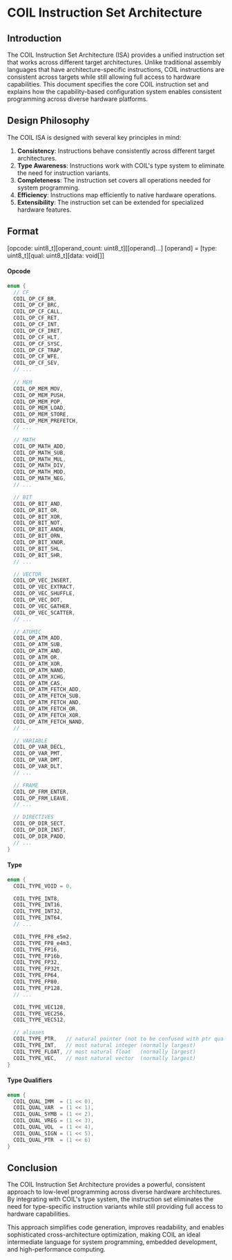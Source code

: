 # COIL Instruction Set Architecture

## Introduction

The COIL Instruction Set Architecture (ISA) provides a unified instruction set that works across different target architectures. Unlike traditional assembly languages that have architecture-specific instructions, COIL instructions are consistent across targets while still allowing full access to hardware capabilities. This document specifies the core COIL instruction set and explains how the capability-based configuration system enables consistent programming across diverse hardware platforms.

## Design Philosophy

The COIL ISA is designed with several key principles in mind:

1. **Consistency**: Instructions behave consistently across different target architectures.
2. **Type Awareness**: Instructions work with COIL's type system to eliminate the need for instruction variants.
3. **Completeness**: The instruction set covers all operations needed for system programming.
4. **Efficiency**: Instructions map efficiently to native hardware operations.
5. **Extensibility**: The instruction set can be extended for specialized hardware features.

## Format

[opcode: uint8_t][operand_count: uint8_t][[operand]...]
[operand] = [type: uint8_t][qual: uint8_t][data: void[]]

#### Opcode
```c
enum {
  // CF
  COIL_OP_CF_BR,
  COIL_OP_CF_BRC,
  COIL_OP_CF_CALL,
  COIL_OP_CF_RET,
  COIL_OP_CF_INT,
  COIL_OP_CF_IRET,
  COIL_OP_CF_HLT,
  COIL_OP_CF_SYSC,
  COIL_OP_CF_TRAP,
  COIL_OP_CF_WFE,
  COIL_OP_CF_SEV,
  // ...
  
  // MEM
  COIL_OP_MEM_MOV,
  COIL_OP_MEM_PUSH,
  COIL_OP_MEM_POP,
  COIL_OP_MEM_LOAD,
  COIL_OP_MEM_STORE,
  COIL_OP_MEM_PREFETCH,
  // ...

  // MATH
  COIL_OP_MATH_ADD,
  COIL_OP_MATH_SUB,
  COIL_OP_MATH_MUL,
  COIL_OP_MATH_DIV,
  COIL_OP_MATH_MOD,
  COIL_OP_MATH_NEG,
  // ...

  // BIT
  COIL_OP_BIT_AND,
  COIL_OP_BIT_OR,
  COIL_OP_BIT_XOR,
  COIL_OP_BIT_NOT,
  COIL_OP_BIT_ANDN,
  COIL_OP_BIT_ORN,
  COIL_OP_BIT_XNOR,
  COIL_OP_BIT_SHL,
  COIL_OP_BIT_SHR,
  // ...

  // VECTOR
  COIL_OP_VEC_INSERT,
  COIL_OP_VEC_EXTRACT,
  COIL_OP_VEC_SHUFFLE,
  COIL_OP_VEC_DOT,
  COIL_OP_VEC_GATHER,
  COIL_OP_VEC_SCATTER,
  // ...

  // ATOMIC
  COIL_OP_ATM_ADD,
  COIL_OP_ATM_SUB,
  COIL_OP_ATM_AND,
  COIL_OP_ATM_OR,
  COIL_OP_ATM_XOR,
  COIL_OP_ATM_NAND,
  COIL_OP_ATM_XCHG,
  COIL_OP_ATM_CAS,
  COIL_OP_ATM_FETCH_ADD,
  COIL_OP_ATM_FETCH_SUB,
  COIL_OP_ATM_FETCH_AND,
  COIL_OP_ATM_FETCH_OR,
  COIL_OP_ATM_FETCH_XOR,
  COIL_OP_ATM_FETCH_NAND,
  // ...

  // VARIABLE
  COIL_OP_VAR_DECL,
  COIL_OP_VAR_PMT,
  COIL_OP_VAR_DMT,
  COIL_OP_VAR_DLT,
  // ...

  // FRAME
  COIL_OP_FRM_ENTER,
  COIL_OP_FRM_LEAVE,
  // ...

  // DIRECTIVES
  COIL_OP_DIR_SECT,
  COIL_OP_DIR_INST,
  COIL_OP_DIR_PADD,
  // ...
}
```

#### Type
```c
enum {
  COIL_TYPE_VOID = 0,

  COIL_TYPE_INT8,
  COIL_TYPE_INT16,
  COIL_TYPE_INT32,
  COIL_TYPE_INT64,
  // ...

  COIL_TYPE_FP8_e5m2,
  COIL_TYPE_FP8_e4m3,
  COIL_TYPE_FP16,
  COIL_TYPE_FP16b,
  COIL_TYPE_FP32,
  COIL_TYPE_FP32t,
  COIL_TYPE_FP64,
  COIL_TYPE_FP80,
  COIL_TYPE_FP128,
  // ...

  COIL_TYPE_VEC128,
  COIL_TYPE_VEC256,
  COIL_TYPE_VEC512,

  // aliases
  COIL_TYPE_PTR,   // natural pointer (not to be confused with ptr qualififer)
  COIL_TYPE_INT,   // most natural integer (normally largest)
  COIL_TYPE_FLOAT, // most natural float   (normally largest)
  COIL_TYPE_VEC,   // most natural vector  (normally largest)
}
```

#### Type Qualifiers
```c
enum {
  COIL_QUAL_IMM  = (1 << 0),
  COIL_QUAL_VAR  = (1 << 1),
  COIL_QUAL_SYMB = (1 << 2),
  COIL_QUAL_VREG = (1 << 3),
  COIL_QUAL_VOL  = (1 << 4),
  COIL_QUAL_SIGN = (1 << 5),
  COIL_QUAL_PTR  = (1 << 6)
}
```

## Conclusion

The COIL Instruction Set Architecture provides a powerful, consistent approach to low-level programming across diverse hardware architectures. By integrating with COIL's type system, the instruction set eliminates the need for type-specific instruction variants while still providing full access to hardware capabilities.

This approach simplifies code generation, improves readability, and enables sophisticated cross-architecture optimization, making COIL an ideal intermediate language for system programming, embedded development, and high-performance computing.